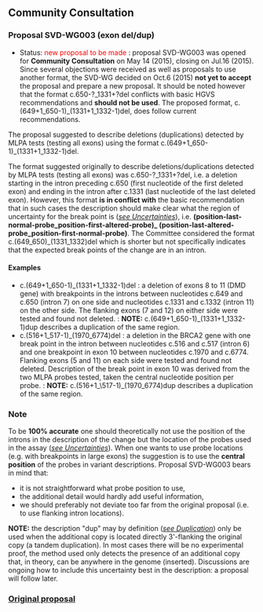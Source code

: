 ## Community Consultation

### Proposal SVD-WG003 (exon del/dup)

*	Status: <font color="red">new proposal to be made</font>
	:	proposal SVD-WG003 was opened for **Community Consultation** on May 14 (2015), closing on Jul.16 (2015). Since several objections were received as well as proposals to use another format, the SVD-WG decided on Oct.6 (2015) **not yet to accept** the proposal and prepare a new proposal. It should be noted however that the format c.650-?\_1331+?del conflicts with basic HGVS recommendations and **should not be used**. The proposed format, c.(649+1\_650-1)\_(1331+1\_1332-1)del, does follow current recommendations.

The proposal suggested to describe deletions (duplications) detected by MLPA tests (testing all exons) using the format c.(649+1\_650-1)\_(1331+1\_1332-1)del.

The format suggested originally to describe deletions/duplications detected by MLPA tests (testing all exons) was c.650-?\_1331+?del, i.e. a deletion starting in the intron preceding c.650 (first nucleotide of the first deleted exon) and ending in the intron after c.1331 (last nucleotide of the last deleted exon). However, this format **is in conflict with** the basic recommendation that in such cases the description should make clear what the region of uncertainty for the break point is ([_see Uncertainties_](/recommendations/general/#uncertain1)), i.e. **(position-last-normal-probe\_position-first-altered-probe)\_ (position-last-altered-probe\_position-first-normal-probe)**. The Committee considered the format c.(649\_650)\_(1331\_1332)del which is shorter but not specifically indicates that the expected break points of the change are in an intron.

#### Examples

*	c.(649+1\_650-1)\_(1331+1\_1332-1)del
	:	a deletion of exons 8 to 11 (DMD gene) with breakpoints in the introns between nucleotides c.649 and c.650 (intron 7) on one side and nucleotides c.1331 and c.1332 (intron 11) on the other side. The flanking exons (7 and 12) on either side were tested and found not deleted.
	:	**NOTE:**  c.(649+1\_650-1)\_(1331+1\_1332-1)dup describes a duplication of the same region.
*	c.(516+1\_517-1)\_(1970\_6774)del
	:	a deletion in the BRCA2 gene with one break point in the intron between nucleotides c.516 and c.517 (intron 6) and one breakpoint in exon 10 between nucleotides c.1970 and c.6774. Flanking exons (5 and 11) on each side were tested and found not deleted. Description of the break point in exon 10 was derived from the two MLPA probes tested, taken the central nucleotide position per probe.
	:	**NOTE:**  c.(516+1_\517-1)\_(1970\_6774)dup describes a duplication of the same region.
	

### Note

To be **100% accurate** one should theoretically not use the position of the introns in the description of the change but the location of the probes used in the assay ([_see Uncertainties_](/recommendations/general/#uncertain1)). When one wants to use probe locations (e.g. with breakpoints in large exons) the suggestion is to use the **central position** of the probes in variant descriptions. Proposal SVD-WG003 bears in mind that:

*	it is not straightforward what probe position to use,
*	the additional detail would hardly add useful information,
*	we should preferably not deviate too far from the original proposal (i.e. to use flanking intron locations).

**NOTE:** the description "dup" may by definition ([_see Duplication_](/recommendations/DNA/variant/duplication/)) only be used when the additional copy is located directly 3'-flanking the original copy (a tandem duplication). In most cases there will be no experimental proof, the method used only detects the presence of an additional copy that, in theory, can be anywhere in the genome (inserted). Discussions are ongoing how to include this uncertainty best in the description: a proposal will follow later.

### [Original proposal](http://www.hgvs.org/mutnomen/comments003.html)

